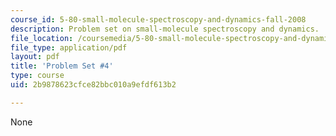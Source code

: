 ```yaml
---
course_id: 5-80-small-molecule-spectroscopy-and-dynamics-fall-2008
description: Problem set on small-molecule spectroscopy and dynamics.
file_location: /coursemedia/5-80-small-molecule-spectroscopy-and-dynamics-fall-2008/2b9878623cfce82bbc010a9efdf613b2_ps4_1987.pdf
file_type: application/pdf
layout: pdf
title: 'Problem Set #4'
type: course
uid: 2b9878623cfce82bbc010a9efdf613b2

---
```

None